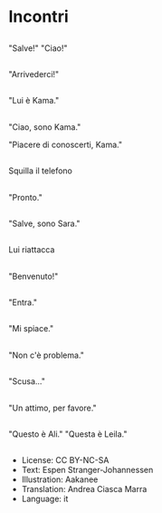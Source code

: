 # Incontri

##
"Salve!" "Ciao!"

##
"Arrivederci!"

##
"Lui è Kama."

##
"Ciao, sono Kama."

"Piacere di conoscerti, Kama."

##
Squilla il telefono

##
"Pronto."

##
"Salve, sono Sara."

##
Lui riattacca

##
"Benvenuto!"

##
"Entra."

##
"Mi spiace."

##
"Non c'è problema."

##
"Scusa..."

##
"Un attimo, per favore."

##
"Questo è Ali." "Questa è Leila."

##
* License: CC BY-NC-SA
* Text: Espen Stranger-Johannessen
* Illustration: Aakanee
* Translation: Andrea Ciasca Marra
* Language: it
